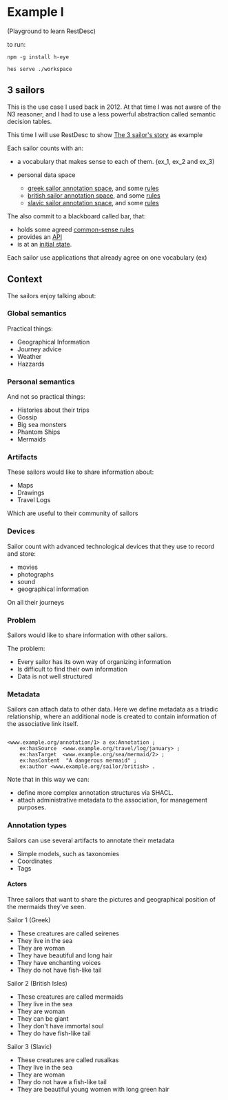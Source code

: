 # Example I

(Playground to learn RestDesc)

to run:

```$xslt
npm -g install h-eye

hes serve ./workspace
```

## 3 sailors

This is the use case I used back in 2012. At that time I was not aware of the N3 reasoner, and I had to use a less powerful abstraction called semantic decision tables. 

This time I will use RestDesc to show [The 3 sailor's story](https://www.slideshare.net/cristianvasquez/social-emergent-semantics-for-personal-data-management) as example

Each sailor counts with an:

* a vocabulary that makes sense to each of them. (ex_1, ex_2 and ex_3) 

* personal data space
    * [greek sailor annotation space](workspace/greek/1_greek.n3), and some [rules](workspace/greek/1_greek_rules.n3)
    * [british sailor annotation space](workspace/british/2_british.n3), and some [rules](workspace/british/2_british_rules.n3)
    * [slavic sailor annotation space](workspace/slavic/3_slavic.n3), and some [rules](workspace/slavic/3_slavic_rules.n3)

The also commit to a blackboard called bar, that:

* holds some agreed [common-sense rules](workspace/bar/bar_rules.n3) 
* provides an [API](workspace/bar/bar_api.n3)
* is at an [initial state](workspace/bar/bar_initial_state.n3).

Each sailor use applications that already agree on one vocabulary (ex) 

## Context

The sailors enjoy talking about:

### Global semantics

Practical things:

* Geographical Information
* Journey advice
* Weather
* Hazzards

### Personal semantics

And not so practical things:

* Histories about their trips
* Gossip
* Big sea monsters
* Phantom Ships
* Mermaids

### Artifacts

These sailors would like to share information about: 

* Maps
* Drawings
* Travel Logs

Which are useful to their community of sailors

### Devices

Sailor count with advanced technological devices that they use to record and store:

* movies
* photographs
* sound
* geographical information

On all their journeys

### Problem

Sailors would like to share information with other sailors.

The problem:

* Every sailor has its own way of organizing information
* Is difficult to find their own information
* Data is not well structured

### Metadata

Sailors can attach data to other data. Here we define metadata as a triadic relationship, where an additional node is created to contain information of the associative link itself.

```

<www.example.org/annotation/1> a ex:Annotation ;
    ex:hasSource  <www.example.org/travel/log/january> ;
    ex:hasTarget  <www.example.org/sea/mermaid/2> ;
    ex:hasContent  "A dangerous mermaid" ;
    ex:author <www.example.org/sailor/british> .

```

Note that in this way we can:

* define more complex annotation structures via SHACL.
* attach administrative metadata to the association, for management purposes.

### Annotation types

Sailors can use several artifacts to annotate their metadata

* Simple models, such as taxonomies
* Coordinates
* Tags

#### Actors

Three sailors that want to share the pictures and geographical position of the mermaids they've seen.

Sailor 1 (Greek)

* These creatures are called seirenes
* They live in the sea
* They are woman
* They have beautiful and long hair
* They have enchanting voices
* They do not have fish-like tail

Sailor 2 (British Isles)

* These creatures are called mermaids
* They live in the sea
* They are woman
* They can be giant
* They don't have immortal soul
* They do have fish-like tail

Sailor 3 (Slavic)

* These creatures are called rusalkas
* They live in the sea
* They are woman
* They do not have a fish-like tail
* They are beautiful young women with long green hair